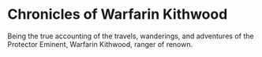# Chronicles of Warfarin Kithwood

Being the true accounting of the travels, wanderings, and adventures of the Protector Eminent, Warfarin Kithwood, ranger of renown.
